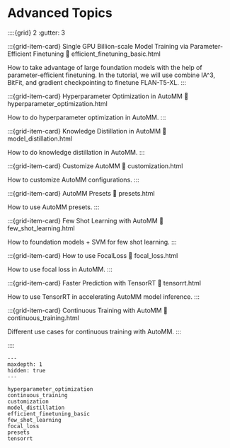 # Advanced Topics

::::{grid} 2
  :gutter: 3

:::{grid-item-card} Single GPU Billion-scale Model Training via Parameter-Efficient Finetuning
  :link: efficient_finetuning_basic.html

  How to take advantage of large foundation models with the help of parameter-efficient finetuning.
  In the tutorial, we will use combine IA^3, BitFit, and gradient checkpointing to finetune FLAN-T5-XL.
:::

:::{grid-item-card} Hyperparameter Optimization in AutoMM
  :link: hyperparameter_optimization.html

  How to do hyperparameter optimization in AutoMM.
:::

:::{grid-item-card} Knowledge Distillation in AutoMM
  :link: model_distillation.html

  How to do knowledge distillation in AutoMM.
:::

:::{grid-item-card} Customize AutoMM
  :link: customization.html

  How to customize AutoMM configurations.
:::

:::{grid-item-card} AutoMM Presets
  :link: presets.html

  How to use AutoMM presets.
:::

:::{grid-item-card} Few Shot Learning with AutoMM
  :link: few_shot_learning.html

  How to foundation models + SVM for few shot learning.
:::

:::{grid-item-card} How to use FocalLoss
  :link: focal_loss.html

  How to use focal loss in AutoMM.
:::

:::{grid-item-card} Faster Prediction with TensorRT
  :link: tensorrt.html

  How to use TensorRT in accelerating AutoMM model inference.
:::

:::{grid-item-card} Continuous Training with AutoMM
  :link: continuous_training.html

  Different use cases for continuous training with AutoMM.
:::

::::

```{toctree}
---
maxdepth: 1
hidden: true
---

hyperparameter_optimization
continuous_training
customization
model_distillation
efficient_finetuning_basic
few_shot_learning
focal_loss
presets
tensorrt
```
